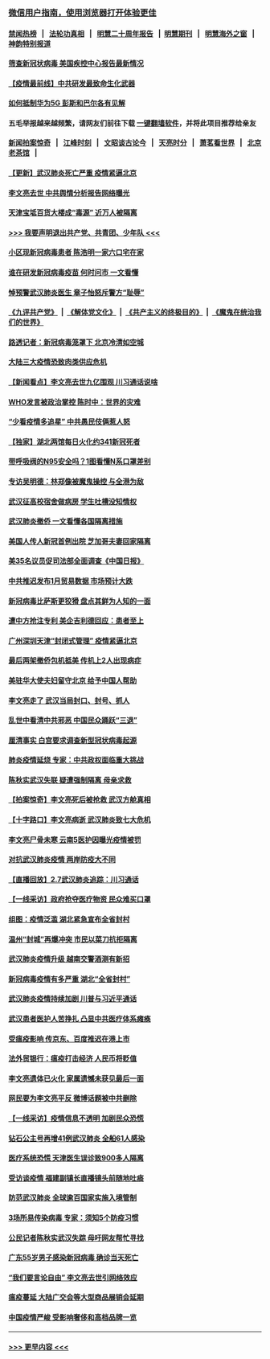 ### [微信用户指南，使用浏览器打开体验更佳](https://github.com/gfw-breaker/banned-news1/blob/master/indexes/wechat-guide.md?t=0)
#### [禁闻热榜](热点新闻.md?t=0)  &nbsp;&nbsp;|&nbsp;&nbsp; [法轮功真相](https://github.com/gfw-breaker/truth/blob/master/README.md?t=0) &nbsp;&nbsp;|&nbsp;&nbsp; [明慧二十周年报告](https://github.com/gfw-breaker/mh-reports/blob/master/README.md?t=0) &nbsp;&nbsp;|&nbsp;&nbsp;[明慧期刊](https://github.com/gfw-breaker/mh-qikan) &nbsp;&nbsp;|&nbsp;&nbsp; [明慧海外之窗](https://github.com/gfw-breaker/mh-news/blob/master/README.md?t=0) &nbsp;&nbsp;|&nbsp;&nbsp; [神韵特别报道](https://github.com/gfw-breaker/mh-news/blob/master/shenyun.md?t=0)
#### [筛查新冠状病毒 美国疾控中心报告最新情况](../pages/nsc413/n11853070.md?t=02081102) 
#### [【疫情最前线】中共研发最致命生化武器](../pages/nsc413/n11853087.md?t=02081102) 
#### [如何抵制华为5G 彭斯和巴尔各有见解](../pages/nsc413/n11852535.md?t=02081102) 
#### 五毛举报越来越频繁，请网友们前往下载 [一键翻墙软件](https://github.com/gfw-breaker/ssr-accounts)，并将此项目推荐给亲友
#### [新闻拍案惊奇](https://github.com/gfw-breaker/banned-news1/blob/master/pages/link4.md) &nbsp;&nbsp;|&nbsp;&nbsp; [江峰时刻](https://github.com/gfw-breaker/banned-news1/blob/master/pages/link4.md) &nbsp;&nbsp;|&nbsp;&nbsp; [文昭谈古论今](https://github.com/gfw-breaker/banned-news1/blob/master/pages/link4.md) &nbsp;&nbsp;|&nbsp;&nbsp; [天亮时分](https://github.com/gfw-breaker/banned-news1/blob/master/pages/link4.md) &nbsp;&nbsp;|&nbsp;&nbsp; [萧茗看世界](https://github.com/gfw-breaker/banned-news1/blob/master/pages/link4.md) &nbsp;&nbsp;|&nbsp;&nbsp; [北京老茶馆](https://github.com/gfw-breaker/banned-news1/blob/master/pages/link4.md) &nbsp;&nbsp;|&nbsp;&nbsp; 
#### [【更新】武汉肺炎死亡严重 疫情紧逼北京](../pages/nsc413/n11801312.md?t=02081102) 
#### [李文亮去世 中共舆情分析报告网络曝光](../pages/nsc413/n11852868.md?t=02081102) 
#### [天津宝坻百货大楼成“毒源” 近万人被隔离](../pages/nsc413/n11852839.md?t=02081102) 
#### [>>> 我要声明退出共产党、共青团、少年队 <<<](https://github.com/begood0513/goodnews/blob/master/quit/letter.md) 
#### [小区现新冠病毒患者 陈浩明一家六口宅在家](../pages/nsc413/n11852799.md?t=02081102) 
#### [谁在研发新冠病毒疫苗 何时问市 一文看懂](../pages/nsc413/n11852840.md?t=02081102) 
#### [悼预警武汉肺炎医生 章子怡怒斥警方“耻辱”](../pages/nsc413/n11852148.md?t=02081102) 
#### [《九评共产党》](https://github.com/begood0513/9ping.md/blob/master/README.md) &nbsp;|&nbsp; [《解体党文化》](../../../../jtdwh.md/blob/master/README.md)  &nbsp;|&nbsp; [《共产主义的终极目的》](../../../../gczydzjmd.md/blob/master/README.md) &nbsp;|&nbsp; [《魔鬼在统治我们的世界》](../../../../mgztzwmdsj.md/blob/master/README.md) 
#### [路透记者：新冠病毒笼罩下 北京冷清如空城](../pages/nsc413/n11852835.md?t=02081102) 
#### [大陆三大疫情恐致肉类供应危机](../pages/nsc413/n11852769.md?t=02081102) 
#### [【新闻看点】李文亮去世九亿围观 川习通话说啥](../pages/nsc413/n11852360.md?t=02081102) 
#### [WHO发言被政治掌控 陈时中：世界的灾难](../pages/nsc413/n11851740.md?t=02081102) 
#### [“少看疫情多追星” 中共愚民伎俩惹人怒](../pages/nsc413/n11852499.md?t=02081102) 
#### [【独家】湖北两馆每日火化约341新冠死者](../pages/nsc413/n11845444.md?t=02081102) 
#### [带呼吸阀的N95安全吗？1图看懂N系口罩差别](../pages/nsc413/n11846752.md?t=02081102) 
#### [专访吴明德：林郑像被魔鬼操控 与全港为敌](../pages/nsc413/n11852734.md?t=02081102) 
#### [武汉征高校宿舍做病房 学生吐槽没知情权](../pages/nsc413/n11852555.md?t=02081102) 
#### [武汉肺炎撤侨 一文看懂各国隔离措施](../pages/nsc413/n11844216.md?t=02081102) 
#### [美国人传人新冠首例出院 芝加哥夫妻回家隔离](../pages/nsc413/n11852452.md?t=02081102) 
#### [美35名议员促司法部全面调查《中国日报》](../pages/nsc413/n11852435.md?t=02081102) 
#### [中共推迟发布1月贸易数据 市场预计大跌](../pages/nsc413/n11852380.md?t=02081102) 
#### [新冠病毒比萨斯更狡猾 盘点其鲜为人知的一面](../pages/nsc413/n11851114.md?t=02081102) 
#### [遭中方抢注专利 美企吉利德回应：患者至上](../pages/nsc413/n11852037.md?t=02081102) 
#### [广州深圳天津“封闭式管理” 疫情紧逼北京](../pages/nsc413/n11852246.md?t=02081102) 
#### [最后两架撤侨包机抵美 传机上2人出现病症](../pages/nsc413/n11852173.md?t=02081102) 
#### [美驻华大使夫妇留守北京 给予中国人帮助](../pages/nsc413/n11852165.md?t=02081102) 
#### [李文亮走了 武汉当局封口、封号、抓人](../pages/nsc413/n11852108.md?t=02081102) 
#### [乱世中看清中共邪恶 中国民众踊跃“三退”](../pages/nsc413/n11835515.md?t=02081102) 
#### [厘清事实 白宫要求调查新型冠状病毒起源](../pages/nsc413/n11852106.md?t=02081102) 
#### [肺炎疫情延烧 专家：中共政权面临重大挑战](../pages/nsc413/n11851884.md?t=02081102) 
#### [陈秋实武汉失联 疑遭强制隔离 母亲求救](../pages/nsc413/n11851944.md?t=02081102) 
#### [【拍案惊奇】李文亮死后被抢救 武汉方舱真相](../pages/nsc413/n11851958.md?t=02081102) 
#### [【十字路口】李文亮病逝 武汉肺炎致七大危机](../pages/nsc413/n11850690.md?t=02081102) 
#### [李文亮尸骨未寒 云南5医护因曝光疫情被罚](../pages/nsc413/n11851761.md?t=02081102) 
#### [对抗武汉肺炎疫情 两岸防疫大不同](../pages/nsc413/n11846318.md?t=02081102) 
#### [【直播回放】2.7武汉肺炎追踪：川习通话](../pages/nsc413/n11851802.md?t=02081102) 
#### [【一线采访】政府抢夺医疗物资 民众难买口罩](../pages/nsc413/n11851017.md?t=02081102) 
#### [组图：疫情泛滥 湖北紧急宣布全省封村](../pages/nsc413/n11851563.md?t=02081102) 
#### [温州“封城”再爆冲突 市民以菜刀抗拒隔离](../pages/nsc413/n11851538.md?t=02081102) 
#### [武汉肺炎疫情升级 越南交警酒测有新招](../pages/nsc413/n11851632.md?t=02081102) 
#### [新冠病毒疫情有多严重 湖北“全省封村”](../pages/nsc413/n11851296.md?t=02081102) 
#### [武汉肺炎疫情持续加剧 川普与习近平通话](../pages/nsc413/n11851613.md?t=02081102) 
#### [武汉患者医护人苦挣扎 凸显中共医疗体系瘫痪](../pages/nsc413/n11850083.md?t=02081102) 
#### [受瘟疫影响 传京东、百度推迟在港上市](../pages/nsc413/n11851409.md?t=02081102) 
#### [法外贸银行：瘟疫打击经济 人民币将贬值](../pages/nsc413/n11850538.md?t=02081102) 
#### [李文亮遗体已火化 家属遗憾未获见最后一面](../pages/nsc413/n11851128.md?t=02081102) 
#### [网民要为李文亮平反 微博话题被中共删除](../pages/nsc413/n11851177.md?t=02081102) 
#### [【一线采访】疫情信息不透明 加剧民众恐慌](../pages/nsc413/n11850699.md?t=02081102) 
#### [钻石公主号再增41例武汉肺炎 全船61人感染](../pages/nsc413/n11850401.md?t=02081102) 
#### [医疗系统恐慌 天津医生误诊致900多人隔离](../pages/nsc413/n11850609.md?t=02081102) 
#### [受访谈疫情 福建副镇长直播镜头前随地吐痰](../pages/nsc413/n11850758.md?t=02081102) 
#### [防范武汉肺炎 全球逾百国家实施入境管制](../pages/nsc413/n11850557.md?t=02081102) 
#### [3场所易传染病毒 专家：须知5个防疫习惯](../pages/nsc413/n11849662.md?t=02081102) 
#### [公民记者陈秋实武汉失踪 母吁网友帮忙寻找](../pages/nsc413/n11850638.md?t=02081102) 
#### [广东55岁男子感染新冠病毒 确诊当天死亡](../pages/nsc413/n11850590.md?t=02081102) 
#### [“我们要言论自由” 李文亮去世引网络效应](../pages/nsc413/n11850484.md?t=02081102) 
#### [瘟疫蔓延 大陆广交会等大型商品展销会延期](../pages/nsc413/n11850521.md?t=02081102) 
#### [中国疫情严峻 受影响奢侈和高档品牌一览](../pages/nsc413/n11850319.md?t=02081102) 

----
#### [ >>> 更早内容 <<< ](../indexes/nsc413-earlier.md)

